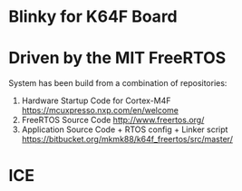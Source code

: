 # Blinky for K64F Board
# Driven by the MIT FreeRTOS

System has been build from a combination of repositories:

1. Hardware Startup Code for Cortex-M4F https://mcuxpresso.nxp.com/en/welcome
2. FreeRTOS Source Code http://www.freertos.org/
3. Application Source Code + RTOS config + Linker script https://bitbucket.org/mkmk88/k64f_freertos/src/master/

# ICE
